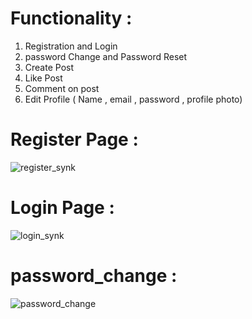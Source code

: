 # Functionality : 

1. Registration and Login
2. password Change and Password Reset
3. Create Post
4. Like Post
5. Comment on post
6. Edit Profile ( Name , email , password , profile photo)

# Register Page : 
![register_synk](https://github.com/user-attachments/assets/3d40bc1d-8367-4e08-b69a-41a292d40aad)

# Login Page : 
![login_synk](https://github.com/user-attachments/assets/97604451-8d47-4964-aff7-e155ecdf0702)

# password_change : 
![password_change](https://github.com/user-attachments/assets/3aeff5a5-09f9-4d34-b588-c6ccc4810f92)
